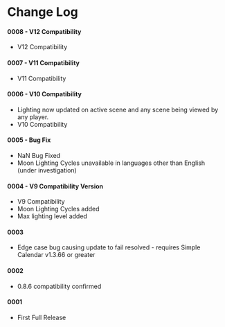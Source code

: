 # Change Log

#### 0008 - V12 Compatibility

- V12 Compatibility

#### 0007 - V11 Compatibility

- V11 Compatibility

#### 0006 - V10 Compatibility

- Lighting now updated on active scene and any scene being viewed by any player.
- V10 Compatibility

#### 0005 - Bug Fix

- NaN Bug Fixed
- Moon Lighting Cycles unavailable in languages other than English (under investigation)

#### 0004 - V9 Compatibility Version

- V9 Compatibility
- Moon Lighting Cycles added
- Max lighting level added

#### 0003

- Edge case bug causing update to fail resolved - requires Simple Calendar v1.3.66 or greater

#### 0002

- 0.8.6 compatibility confirmed

#### 0001

- First Full Release